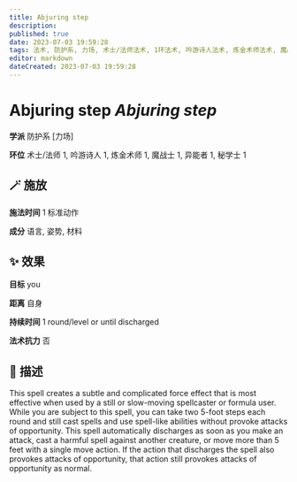 ```yaml
---
title: Abjuring step
description: 
published: true
date: 2023-07-03 19:59:28
tags: 法术, 防护系, 力场, 术士/法师法术, 1环法术, 吟游诗人法术, 炼金术师法术, 魔战士法术, 异能者法术, 秘学士法术
editor: markdown
dateCreated: 2023-07-03 19:59:28
---
```


# **Abjuring step** *Abjuring step*

**学派** 防护系 \[力场\] 

**环位** 术士/法师 1, 吟游诗人 1, 炼金术师 1, 魔战士 1, 异能者 1, 秘学士 1

## 🪄 施放

**施法时间** 1 标准动作

**成分** 语言, 姿势, 材料

## ✨ 效果 

**目标** you 

**距离** 自身  

**持续时间** 1 round/level or until discharged 

**法术抗力** 否

## 📖 描述

This spell creates a subtle and complicated force effect that is most effective when used by a still or slow-moving spellcaster or formula user. While you are subject to this spell, you can take two 5-foot steps each round and still cast spells and use spell-like abilities without provoke attacks of opportunity. This spell automatically discharges as soon as you make an attack, cast a harmful spell against another creature, or move more than 5 feet with a single move action. If the action that discharges the spell also provokes attacks of opportunity, that action still provokes attacks of opportunity as normal.
    